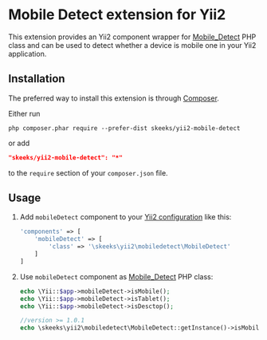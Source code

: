 # Mobile Detect extension for Yii2

This extension provides an Yii2 component wrapper for [Mobile_Detect](http://mobiledetect.net/) PHP class and
can be used to detect whether a device is mobile one in your Yii2 application.

## Installation

The preferred way to install this extension is through [Composer](http://getcomposer.org/download/).

Either run

```
php composer.phar require --prefer-dist skeeks/yii2-mobile-detect
```

or add

```json
"skeeks/yii2-mobile-detect": "*"
```

to the `require` section of your `composer.json` file.

## Usage

1. Add `mobileDetect` component to your [Yii2 configuration](http://www.yiiframework.com/doc-2.0/guide-concept-configurations.html#application-configurations)
like this:

    ```php
    'components' => [
        'mobileDetect' => [
            'class' => '\skeeks\yii2\mobiledetect\MobileDetect'
        ]
    ]
    ```

2. Use `mobileDetect` component as [Mobile_Detect](http://mobiledetect.net/) PHP class:

    ```php
    echo \Yii::$app->mobileDetect->isMobile();
    echo \Yii::$app->mobileDetect->isTablet();
    echo \Yii::$app->mobileDetect->isDesctop();
    ```

    ```php
    //version >= 1.0.1
    echo \skeeks\yii2\mobiledetect\MobileDetect::getInstance()->isMobile();
    ```
